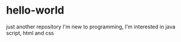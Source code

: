 # hello-world
just another repository
I'm new to programming, I'm interested in java script, html and css
